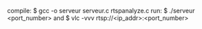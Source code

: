 compile:
$	gcc -o serveur serveur.c rtspanalyze.c
run:
$	./serveur <port_number>
	and
$	vlc -vvv rtsp://<ip_addr>:<port_number>
